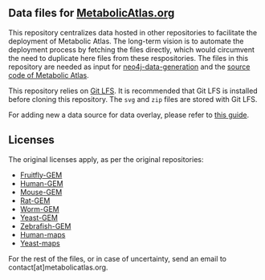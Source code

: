 ## Data files for [MetabolicAtlas.org](https://metabolicatlas.org)

This repository centralizes data hosted in other repositories to facilitate the deployment of Metabolic Atlas. The long-term vision is to automate the deployment process by fetching the files directly, which would circumvent the need to duplicate here files from these respositories.
The files in this repository are needed as input for [neo4j-data-generation](https://github.com/metabolicatlas/neo4j-data-generation) and the [source code of Metabolic Atlas](https://github.com/metabolicatlas/metabolicatlas).

This repository relies on [Git LFS](https://git-lfs.github.com/). It is recommended that Git LFS is installed before cloning this repository. The `svg` and `zip` files are stored with Git LFS.

For adding new a data source for data overlay, please refer to [this guide](DATA_OVERLAY.md).

## Licenses

The original licenses apply, as per the original repositories:

- [Fruitfly-GEM](https://github.com/SysBioChalmers/Fruitfly-gem)
- [Human-GEM](https://github.com/SysBioChalmers/Human-gem)
- [Mouse-GEM](https://github.com/SysBioChalmers/Mouse-gem)
- [Rat-GEM](https://github.com/SysBioChalmers/Rat-gem)
- [Worm-GEM](https://github.com/SysBioChalmers/Worm-gem)
- [Yeast-GEM](https://github.com/SysBioChalmers/yeast-gem)
- [Zebrafish-GEM](https://github.com/SysBioChalmers/Zebrafish-gem)
- [Human-maps](https://github.com/SysBioChalmers/Human-maps)
- [Yeast-maps](https://github.com/SysBioChalmers/Yeast-maps)

For the rest of the files, or in case of uncertainty, send an email to contact[at]metabolicatlas.org.

